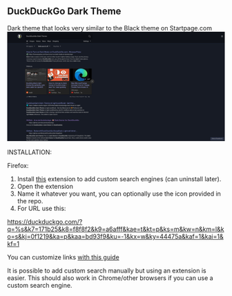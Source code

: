 ## DuckDuckGo Dark Theme
Dark theme that looks very similar to the Black theme on Startpage.com
![Screenshot](https://raw.githubusercontent.com/Strbean1/DuckDuckGo-Theme/main/Screenshot_2021-05-01%20DuckDuckGo%20Dark%20Theme%20at%20DuckDuckGo.png)


INSTALLATION:

Firefox: 
1. Install [this](https://addons.mozilla.org/en-US/firefox/addon/add-custom-search-engine) extension to add custom search engines (can uninstall later).
2. Open the extension
3. Name it whatever you want, you can optionally use the icon provided in the repo.
4. For URL use this: 

https://duckduckgo.com/?q=%s&k7=171b25&k8=f8f8f2&k9=a6afff&kae=t&kt=p&ks=m&kw=n&km=l&ko=s&kj=0f1219&ka=p&kaa=bd93f9&ku=-1&kx=w&ky=44475a&kaf=1&kai=1&kf=1 

You can customize links [with this guide](https://duckduckgo.com/params)

It is possible to add custom search manually but using an extension is easier.
This should also work in Chrome/other browsers if you can use a custom search engine.
